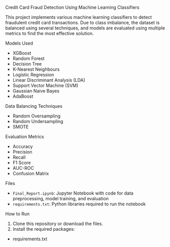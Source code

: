  Credit Card Fraud Detection Using Machine Learning Classifiers

This project implements various machine learning classifiers to detect fraudulent credit card transactions. Due to class imbalance, the dataset is balanced using several techniques, and models are evaluated using multiple metrics to find the most effective solution.

 Models Used
- XGBoost
- Random Forest
- Decision Tree
- K-Nearest Neighbours
- Logistic Regression
- Linear Discriminant Analysis (LDA)
- Support Vector Machine (SVM)
- Gaussian Naive Bayes
- AdaBoost

 Data Balancing Techniques
- Random Oversampling
- Random Undersampling
- SMOTE

 Evaluation Metrics
- Accuracy
- Precision
- Recall
- F1 Score
- AUC-ROC
- Confusion Matrix

 Files
- `Final_Report.ipynb`: Jupyter Notebook with code for data preprocessing, model training, and evaluation
- `requirements.txt`: Python libraries required to run the notebook

 How to Run
1. Clone this repository or download the files.
2. Install the required packages:
  - requirements.txt
